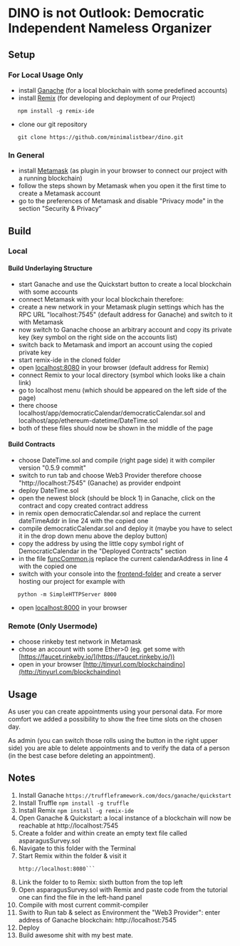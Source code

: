 # DINO is not Outlook: Democratic Independent Nameless Organizer

## Setup

### For Local Usage Only

- install [Ganache](https://www.trufflesuite.com/ganache) (for a local blockchain with some predefined accounts)
- install [Remix](https://github.com/ethereum/remix-ide) (for developing and deployment of our Project)

```console
   npm install -g remix-ide
```
- clone our git repository

```console
   git clone https://github.com/minimalistbear/dino.git
```

### In General
- install [Metamask](https://metamask.io/) (as plugin in your browser to connect our project with a running blockchain)
- follow the steps shown by Metamask when you open it the first time to create a Metamask account
- go to the preferences of Metamask and disable "Privacy mode" in the section "Security & Privacy"

## Build

### Local
#### Build Underlaying Structure
- start Ganache and use the Quickstart button to create a local blockchain with some accounts
- connect Metamask with your local blockchain therefore:
 - create a new network in your Metamask plugin settings which has the RPC URL "localhost:7545" (default address for Ganache) and switch to it with Metamask
 - now switch to Ganache choose an arbitrary account and copy its private key (key symbol on the right side on the accounts list)
 - switch back to Metamask and import an account using the copied private key
- start remix-ide in the cloned folder
- open [localhost:8080](localhost:8080) in your browser (default address for Remix)
 - connect Remix to your local directory (symbol which looks like a chain link)
 - go to localhost menu (which should be appeared on the left side of the page)
 - there choose localhost/app/democraticCalendar/democraticCalendar.sol and localhost/app/ethereum-datetime/DateTime.sol
 - both of these files should now be shown in the middle of the page

#### Build Contracts
- choose DateTime.sol and compile (right page side) it with compiler version "0.5.9 commit"
- switch to run tab and choose Web3 Provider therefore choose "http://localhost:7545" (Ganache) as provider endpoint
- deploy DateTime.sol
- open the newest block (should be block 1) in Ganache, click on the contract and copy created contract address
- in remix open democraticCalendar.sol and replace the current dateTimeAddr in line 24 with the copied one
- compile democraticCalendar.sol and deploy it (maybe you have to select it in the drop down menu above the deploy button)
- copy the address by using the little copy symbol right of DemocraticCalendar in the "Deployed Contracts" section
- in the file [funcCommon.js](./app/frontend/funcCommon.js) replace the current calendarAddress in line 4 with the copied one
- switch with your console into the [frontend-folder](./app/frontend/) and create a server hosting our project for example with

```console
   python -m SimpleHTTPServer 8000
```
- open [localhost:8000](localhost:8000) in your browser

### Remote (Only Usermode)
- choose rinkeby test network in Metamask
- chose an account with some Ether>0 (eg. get some with [https://faucet.rinkeby.io/](https://faucet.rinkeby.io/))
- open in your browser [http://tinyurl.com/blockchaindino](http://tinyurl.com/blockchaindino)

## Usage

As user you can create appointments using your personal data. For more comfort we added a possibility to show the free time slots on the chosen day.

As admin (you can switch those rolls using the button in the right upper side) you are able to delete appointments and to verify the data of a person (in the best case before deleting an appointment).

## Notes
1.  Install Ganache
    ```https://truffleframework.com/docs/ganache/quickstart```
2.  Install Truffle
    ```npm install -g truffle```
3.  Install Remix
    ```npm install -g remix-ide```
4.  Open Ganache & Quickstart:
    a local instance of a blockchain will now be reachable at http://localhost:7545
5.  Create a folder and within create an empty text file called asparagusSurvey.sol
6.  Navigate to this folder with the Terminal
7.  Start Remix within the folder & visit it
    ```remix-ide
    http://localhost:8080```
8.  Link the folder to to Remix:
    sixth button from the top left
9.  Open asparagusSurvey.sol with Remix and paste code from the tutorial
    one can find the file in the left-hand panel
10. Compile with most current commit-compiler
11. Swith to Run tab & select as Environment the "Web3 Provider":
    enter address of Ganache blockchain: http://localhost:7545
12. Deploy
13. Build awesome shit with my best mate.